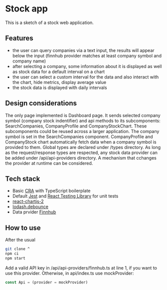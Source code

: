 # Stock app
This is a sketch of a stock web application.

## Features
- the user can query companies via a text input, the results will appear below the input (finnhub provider matches at least company symbol and company name)
- after selecting a company, some information about it is displayed as well as stock data for a default interval on a chart
- the user can select a custom interval for the data and also interact with the chart, hide metrics, display average value
- the stock data is displayed with daily intervals

## Design considerations
The only page implemented is Dashboard page. It sends selected company symbol (company stock indentifier) and api methods to its subcomponents: SearchCompanies, CompanyProfile and CompanyStockChart. These subcomponents could be reused across a larger application.
The company symbol is set in the SearchCompanies component.
CompanyProfile and CompanyStock chart automatically fetch data when a company symbol is provided to them.
Global types are declared under /types directory. As long as the request/response types are respected, any stock data provider can be added under /api/api-providers directory. A mechanism that cchanges the provider at runtime can be considered.

## Tech stack
- Basic [CRA](https://create-react-app.dev/) with TypeScript boilerplate
- Default [Jest](https://jestjs.io/) and [React Testing Library](https://testing-library.com/docs/react-testing-library/intro/) for unit tests
- [react-chartjs-2](https://www.npmjs.com/package/react-chartjs-2) 
- [lodash.debounce](https://lodash.com/docs/4.17.15#debounce)
- Data prvider [Finnhub](https://finnhub.io/)

## How to use
After the usual
```sh
git clone ^
npm ci
npm start
```
Add a valid API key in /api/api-providers/finnhub.ts at line 1, if you want to use this provider. Otherwise, in api/index.ts use mockProvider:

```ts
const Api = (provider = mockProvider)
```